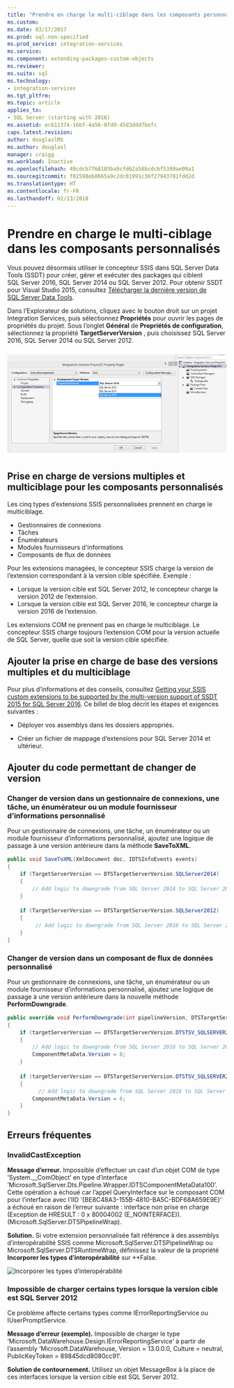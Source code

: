 ```yaml
---
title: "Prendre en charge le multi-ciblage dans les composants personnalisés | Microsoft Docs"
ms.custom: 
ms.date: 03/17/2017
ms.prod: sql-non-specified
ms.prod_service: integration-services
ms.service: 
ms.component: extending-packages-custom-objects
ms.reviewer: 
ms.suite: sql
ms.technology:
- integration-services
ms.tgt_pltfrm: 
ms.topic: article
applies_to:
- SQL Server (starting with 2016)
ms.assetid: ec611374-16bf-4a56-8fd9-45d3ddd7befc
caps.latest.revision: 
author: douglaslMS
ms.author: douglasl
manager: craigg
ms.workload: Inactive
ms.openlocfilehash: 49cdcb7768103ba9cfd62a58bcdcbf5399ae09a1
ms.sourcegitcommit: f02598eb8665a9c2dc01991c36f27943701fdd2d
ms.translationtype: HT
ms.contentlocale: fr-FR
ms.lasthandoff: 02/13/2018
---
```

# <a name="support-multi-targeting-in-your-custom-components"></a>Prendre en charge le multi-ciblage dans les composants personnalisés
 Vous pouvez désormais utiliser le concepteur SSIS dans SQL Server Data Tools (SSDT) pour créer, gérer et exécuter des packages qui ciblent SQL Server 2016, SQL Server 2014 ou SQL Server 2012. Pour obtenir SSDT pour Visual Studio 2015, consultez [Télécharger la dernière version de SQL Server Data Tools](../../ssdt/download-sql-server-data-tools-ssdt.md). 

 Dans l’Explorateur de solutions, cliquez avec le bouton droit sur un projet Integration Services, puis sélectionnez **Propriétés** pour ouvrir les pages de propriétés du projet. Sous l’onglet **Général** de **Propriétés de configuration**, sélectionnez la propriété **TargetServerVersion** , puis choisissez SQL Server 2016, SQL Server 2014 ou SQL Server 2012.  
   
 ![Propriété TargetServerVersion dans la boîte de dialogue Propriétés du projet](../../integration-services/media/targetserverversion2.png "Propriété TargetServerVersion dans la boîte de dialogue Propriétés du projet")  
 
 ## <a name="multiple-version-support-and-multi-targeting-for-custom-components"></a>Prise en charge de versions multiples et multiciblage pour les composants personnalisés
 
Les cinq types d’extensions SSIS personnalisées prennent en charge le multiciblage.
-   Gestionnaires de connexions
-   Tâches
-   Énumérateurs
-   Modules fournisseurs d'informations
-   Composants de flux de données

Pour les extensions managées, le concepteur SSIS charge la version de l’extension correspondant à la version cible spécifiée. Exemple :
-   Lorsque la version cible est SQL Server 2012, le concepteur charge la version 2012 de l’extension.
-   Lorsque la version cible est SQL Server 2016, le concepteur charge la version 2016 de l’extension.

Les extensions COM ne prennent pas en charge le multiciblage. Le concepteur SSIS charge toujours l’extension COM pour la version actuelle de SQL Server, quelle que soit la version cible spécifiée.

## <a name="add-basic-support-for-multiple-versions-and-multi-targeting"></a>Ajouter la prise en charge de base des versions multiples et du multiciblage

Pour plus d’informations et des conseils, consultez [Getting your SSIS custom extensions to be supported by the multi-version support of SSDT 2015 for SQL Server 2016](https://blogs.msdn.microsoft.com/ssis/2016/04/19/getting-your-ssis-custom-extensions-to-be-supported-by-the-multi-version-support-of-ssdt-2015-for-sql-server-2016/). Ce billet de blog décrit les étapes et exigences suivantes :

-   Déployer vos assemblys dans les dossiers appropriés.

-   Créer un fichier de mappage d’extensions pour SQL Server 2014 et ultérieur.

## <a name="add-code-to-switch-versions"></a>Ajouter du code permettant de changer de version

### <a name="switch-versions-in-a-custom-connection-manager-task-enumerator-or-log-provider"></a>Changer de version dans un gestionnaire de connexions, une tâche, un énumérateur ou un module fournisseur d’informations personnalisé

Pour un gestionnaire de connexions, une tâche, un énumérateur ou un module fournisseur d’informations personnalisé, ajoutez une logique de passage à une version antérieure dans la méthode **SaveToXML**.

```csharp
public void SaveToXML(XmlDocument doc, IDTSInfoEvents events)
{
    if (TargetServerVersion == DTSTargetServerVersion.SQLServer2014)
    {
        // Add logic to downgrade from SQL Server 2016 to SQL Server 2014.
    }

    if (TargetServerVersion == DTSTargetServerVersion.SQLServer2012)
    {
         // Add logic to downgrade from SQL Server 2016 to SQL Server 2012.
    }
}
```

### <a name="switch-versions-in-a-custom-data-flow-component"></a>Changer de version dans un composant de flux de données personnalisé

Pour un gestionnaire de connexions, une tâche, un énumérateur ou un module fournisseur d’informations personnalisé, ajoutez une logique de passage à une version antérieure dans la nouvelle méthode **PerformDowngrade**.

```csharp
public override void PerformDowngrade(int pipelineVersion, DTSTargetServerVersion targetServerVersion)
{
    if (targetServerVersion == DTSTargetServerVersion.DTSTSV_SQLSERVER2014)
    {
        // Add logic to downgrade from SQL Server 2016 to SQL Server 2014.
        ComponentMetaData.Version = 8;
    }

    if (targetServerVersion == DTSTargetServerVersion.DTSTSV_SQLSERVER2012)
    {
          // Add logic to downgrade from SQL Server 2016 to SQL Server 2012.
        ComponentMetaData.Version = 6;
    }
}
```

## <a name="common-errors"></a>Erreurs fréquentes

### <a name="invalidcastexception"></a>InvalidCastException

**Message d’erreur.** Impossible d’effectuer un cast d’un objet COM de type ’System.__ComObject’ en type d’interface ’Microsoft.SqlServer.Dts.Pipeline.Wrapper.IDTSComponentMetaData100’. Cette opération a échoué car l’appel QueryInterface sur le composant COM pour l’interface avec l’IID ’{BE8C48A3-155B-4810-BA5C-BDF68A659E9E}’ a échoué en raison de l’erreur suivante : interface non prise en charge (Exception de HRESULT : 0 x 80004002 (E_NOINTERFACE)). (Microsoft.SqlServer.DTSPipelineWrap).

**Solution.** Si votre extension personnalisée fait référence à des assemblys d’interopérabilité SSIS comme Microsoft.SqlServer.DTSPipelineWrap ou Microsoft.SqlServer.DTSRuntimeWrap, définissez la valeur de la propriété **Incorporer les types d’interopérabilité** sur **False.

![Incorporer les types d’interopérabilité](../../integration-services/extending-packages-custom-objects/media/embed-interop-types.png)

### <a name="unable-to-load-some-types-when-target-version-is-sql-server-2012"></a>Impossible de charger certains types lorsque la version cible est SQL Server 2012

Ce problème affecte certains types comme IErrorReportingService ou IUserPromptService.

**Message d’erreur (exemple).** Impossible de charger le type ’Microsoft.DataWarehouse.Design.IErrorReportingService’ à partir de l’assembly ’Microsoft.DataWarehouse, Version = 13.0.0.0, Culture = neutral, PublicKeyToken = 89845dcd8080cc91’.

**Solution de contournement.** Utilisez un objet MessageBox à la place de ces interfaces lorsque la version cible est SQL Server 2012.

